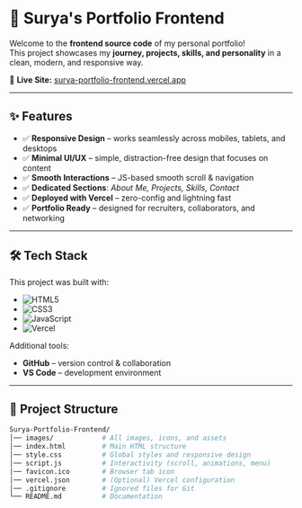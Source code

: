 # 🌟 Surya's Portfolio Frontend

Welcome to the **frontend source code** of my personal portfolio!  
This project showcases my **journey, projects, skills, and personality** in a clean, modern, and responsive way.  

🔗 **Live Site:** [surya-portfolio-frontend.vercel.app](https://surya-portfolio-frontend.vercel.app/)

---

## ✨ Features

- ✅ **Responsive Design** – works seamlessly across mobiles, tablets, and desktops  
- ✅ **Minimal UI/UX** – simple, distraction-free design that focuses on content  
- ✅ **Smooth Interactions** – JS-based smooth scroll & navigation  
- ✅ **Dedicated Sections**: *About Me, Projects, Skills, Contact*  
- ✅ **Deployed with Vercel** – zero-config and lightning fast  
- ✅ **Portfolio Ready** – designed for recruiters, collaborators, and networking  

---

## 🛠️ Tech Stack

This project was built with:

- ![HTML5](https://img.shields.io/badge/HTML5-E34F26?style=for-the-badge&logo=html5&logoColor=white)  
- ![CSS3](https://img.shields.io/badge/CSS3-1572B6?style=for-the-badge&logo=css3&logoColor=white)  
- ![JavaScript](https://img.shields.io/badge/JavaScript-F7DF1E?style=for-the-badge&logo=javascript&logoColor=black)  
- ![Vercel](https://img.shields.io/badge/Vercel-000000?style=for-the-badge&logo=vercel&logoColor=white)  

Additional tools:  
- **GitHub** – version control & collaboration  
- **VS Code** – development environment  

---

## 📂 Project Structure

```bash
Surya-Portfolio-Frontend/
│── images/            # All images, icons, and assets
│── index.html         # Main HTML structure
│── style.css          # Global styles and responsive design
│── script.js          # Interactivity (scroll, animations, menu)
│── favicon.ico        # Browser tab icon
│── vercel.json        # (Optional) Vercel configuration
│── .gitignore         # Ignored files for Git
└── README.md          # Documentation
